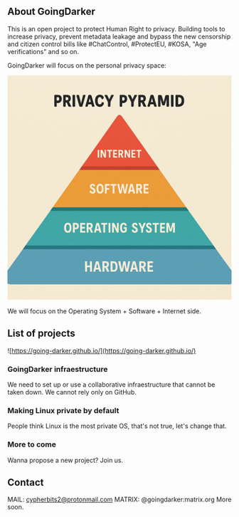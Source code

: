 ## About GoingDarker

This is an open project to protect Human Right to privacy. Building tools to increase privacy, prevent metadata leakage and bypass the new censorship and citizen control bills like #ChatControl, #ProtectEU, #KOSA, "Age verifications" and so on.

GoingDarker will focus on the personal privacy space:

![Personal privacy pyramid](pyramid.png)


We will focus on the Operating System + Software + Internet side.

## List of projects
![https://going-darker.github.io/](https://going-darker.github.io/)

### GoingDarker infraestructure
We need to set up or use a collaborative infraestructure that cannot be taken down. We cannot rely only on GitHub.

### Making Linux private by default
People think Linux is the most private OS, that's not true, let's change that.

### More to come
Wanna propose a new project? Join us.

## Contact

MAIL: cypherbits2@protonmail.com
MATRIX: @goingdarker:matrix.org
More soon.

